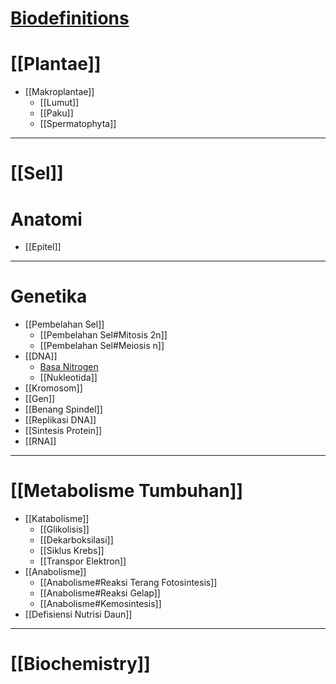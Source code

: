 # [Biodefinitions](/Biologi/Biodefinitions)
# [[Plantae]]
- [[Makroplantae]]
	- [[Lumut]]
	- [[Paku]]
	- [[Spermatophyta]]
---
# [[Sel]]
# Anatomi
- [[Epitel]]
---
# Genetika
- [[Pembelahan Sel]]
	- [[Pembelahan Sel#Mitosis 2n]]
	- [[Pembelahan Sel#Meiosis n]]
- [[DNA]]
	- [Basa Nitrogen](DNA#Basa%20Nitrogen)
	- [[Nukleotida]]
- [[Kromosom]]
- [[Gen]]
- [[Benang Spindel]]
- [[Replikasi DNA]]
- [[Sintesis Protein]]
- [[RNA]]
---
# [[Metabolisme Tumbuhan]]
- [[Katabolisme]]
	- [[Glikolisis]]
	- [[Dekarboksilasi]]
	- [[Siklus Krebs]]
	- [[Transpor Elektron]]
- [[Anabolisme]]
	- [[Anabolisme#Reaksi Terang Fotosintesis]]
	- [[Anabolisme#Reaksi Gelap]]
	- [[Anabolisme#Kemosintesis]]
- [[Defisiensi Nutrisi Daun]]
---
# [[Biochemistry]]